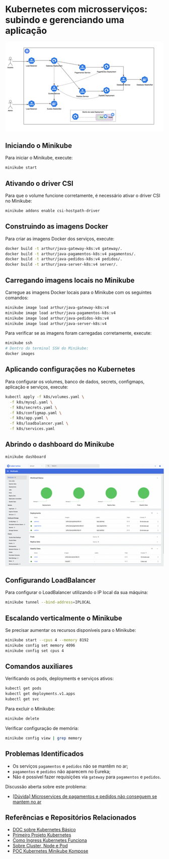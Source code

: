 # Kubernetes com microsserviços: subindo e gerenciando uma aplicação

![img](/arquitetura.png)

## Iniciando o Minikube
Para iniciar o Minikube, execute:
```sh
minikube start
```

## Ativando o driver CSI
Para que o volume funcione corretamente, é necessário ativar o driver CSI no Minikube:
```sh
minikube addons enable csi-hostpath-driver
```

## Construindo as imagens Docker
Para criar as imagens Docker dos serviços, execute:
```sh
docker build -t arthur/java-gateway-k8s:v4 gateway/.
docker build -t arthur/java-pagamentos-k8s:v4 pagamentos/.
docker build -t arthur/java-pedidos-k8s:v4 pedidos/.
docker build -t arthur/java-server-k8s:v4 server/.
```

## Carregando imagens locais no Minikube
Carregue as imagens Docker locais para o Minikube com os seguintes comandos:
```sh
minikube image load arthur/java-gateway-k8s:v4
minikube image load arthur/java-pagamentos-k8s:v4
minikube image load arthur/java-pedidos-k8s:v4
minikube image load arthur/java-server-k8s:v4
```
Para verificar se as imagens foram carregadas corretamente, execute:
```sh
minikube ssh
# Dentro do terminal SSH do Minikube:
docker images
```

## Aplicando configurações no Kubernetes
Para configurar os volumes, banco de dados, secrets, configmaps, aplicação e serviços, execute:
```sh
kubectl apply -f k8s/volumes.yaml \
  -f k8s/mysql.yaml \
  -f k8s/secrets.yaml \
  -f k8s/configmap.yaml \
  -f k8s/app.yaml \
  -f k8s/loadbalancer.yaml \
  -f k8s/services.yaml
```

## Abrindo o dashboard do Minikube
```sh
minikube dashboard
```

![img](/dashboard.png)

## Configurando LoadBalancer
Para configurar o LoadBalancer utilizando o IP local da sua máquina:
```sh
minikube tunnel --bind-address=IPLOCAL
```

## Escalando verticalmente o Minikube
Se precisar aumentar os recursos disponíveis para o Minikube:
```sh
minikube start --cpus 4 --memory 8192
minikube config set memory 4096
minikube config set cpus 4
```

## Comandos auxiliares
Verificando os pods, deployments e serviços ativos:
```sh
kubectl get pods
kubectl get deployments.v1.apps
kubectl get svc
```
Para excluir o Minikube:
```sh
minikube delete
```
Verificar configuração de memória:
```sh
minikube config view | grep memory
```

## Problemas Identificados
- Os serviços `pagamentos` e `pedidos` não se mantêm no ar;
- `pagamentos` e `pedidos` não aparecem no Eureka;
- Não é possível fazer requisições via `gateway` para `pagamentos` e `pedidos`.

Discussão aberta sobre este problema:
- [[Dúvida] Microservices de pagamentos e pedidos não conseguem se mantem no ar](https://cursos.alura.com.br/forum/topico-duvida-microservices-de-pagamentos-e-pedidos-nao-conseguem-se-mantem-no-ar-482113)

## Referências e Repositórios Relacionados
- [DOC sobre Kubernetes Básico](https://github.com/DeveloperArthur/infra-architect-cloud/blob/main/atividade%204/mais-sobre-kubernetes/kubernetes-basico.pdf)
- [Primeiro Projeto Kubernetes](https://github.com/DeveloperArthur/Kubernetes-First-Project/tree/main)
- [Como Ingress Kubernetes Funciona](https://github.com/DeveloperArthur/infra-architect-cloud/blob/main/atividade%204/mais-sobre-kubernetes/ingress.jpeg)
- [Sobre Cluster, Node e Pod](https://github.com/DeveloperArthur/infra-architect-cloud/blob/main/atividade%204/mais-sobre-kubernetes/sobre-cluster-node-pod.txt)
- [POC Kubernetes Minikube Kompose](https://github.com/DeveloperArthur/poc-kubernetes-minikube-kompose)